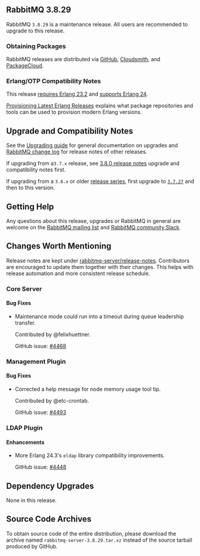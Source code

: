 ## RabbitMQ 3.8.29

RabbitMQ `3.8.29` is a maintenance release.
All users are recommended to upgrade to this release.

### Obtaining Packages

RabbitMQ releases are distributed via [GitHub](https://github.com/rabbitmq/rabbitmq-server/releases), [Cloudsmith](https://cloudsmith.io/~rabbitmq/repos/),
and [PackageCloud](https://packagecloud.io/rabbitmq).

### Erlang/OTP Compatibility Notes

This release [requires Erlang 23.2](https://www.rabbitmq.com/which-erlang.html) and [supports Erlang 24](https://blog.rabbitmq.com/posts/2021/03/erlang-24-support-roadmap/).

[Provisioning Latest Erlang Releases](https://www.rabbitmq.com/which-erlang.html#erlang-repositories) explains
what package repositories and tools can be used to provision modern Erlang versions.


## Upgrade and Compatibility Notes

See the [Upgrading guide](https://www.rabbitmq.com/upgrade.html) for general documentation on upgrades and
[RabbitMQ change log](https://www.rabbitmq.com/changelog.html) for release notes of other releases.

If upgrading from a`3.7.x` release, see [3.8.0 release notes](https://github.com/rabbitmq/rabbitmq-server/releases/tag/v3.8.0)
upgrade and compatibility notes first.

If upgrading from a `3.6.x` or older [release series](https://www.rabbitmq.com/versions.html), first upgrade
to [`3.7.27`](https://github.com/rabbitmq/rabbitmq-server/releases/tag/v3.7.27) and then to this version.


## Getting Help

Any questions about this release, upgrades or RabbitMQ in general are welcome on the [RabbitMQ mailing list](https://groups.google.com/forum/#!forum/rabbitmq-users)
and [RabbitMQ community Slack](https://rabbitmq-slack.herokuapp.com/).


## Changes Worth Mentioning

Release notes are kept under [rabbitmq-server/release-notes](https://github.com/rabbitmq/rabbitmq-server/tree/v3.8.x/release-notes).
Contributors are encouraged to update them together with their changes.  This helps with release automation and more
consistent release schedule.


### Core Server

#### Bug Fixes

 * Maintenance mode could run into a timeout during queue leadership transfer.

   Contributed by @felixhuettner.

   GitHub issue: [#4468](https://github.com/rabbitmq/rabbitmq-server/pull/4468)


### Management Plugin

#### Bug Fixes

 * Corrected a help message for node memory usage tool tip.

   Contributed by @etc-crontab.

   GitHub issue: [#4493](https://github.com/rabbitmq/rabbitmq-server/issues/4493)


### LDAP Plugin

#### Enhancements

  * More Erlang 24.3's `eldap` library compatibility improvements.

    GitHub issue: [#4448](https://github.com/rabbitmq/rabbitmq-server/pull/4448)


## Dependency Upgrades

 None in this release.


## Source Code Archives

To obtain source code of the entire distribution, please download the archive named `rabbitmq-server-3.8.29.tar.xz`
instead of the source tarball produced by GitHub.


